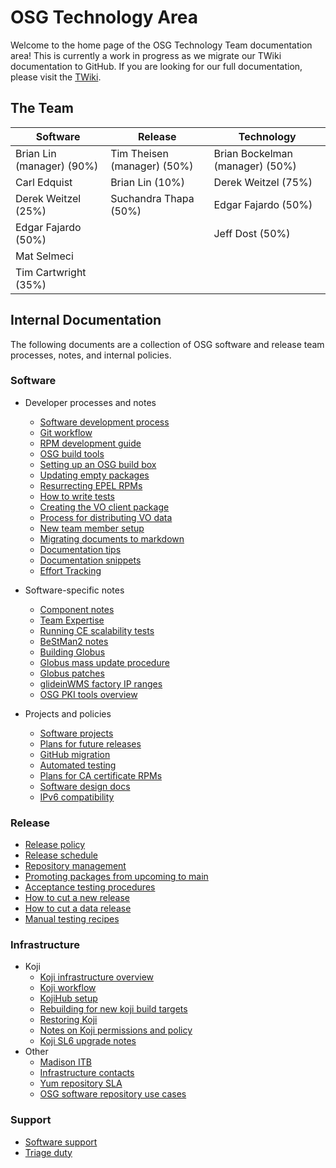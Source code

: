 OSG Technology Area
===================

Welcome to the home page of the OSG Technology Team documentation area! This is currently a work in progress as we migrate our TWiki documentation to GitHub. If you are looking for our full documentation, please visit the [TWiki](https://twiki.opensciencegrid.org/bin/view/SoftwareTeam/WebHome).

The Team
--------

| Software | Release | Technology |
| ----------------- | -- | -- |
| Brian Lin (manager) (90%) | Tim Theisen (manager) (50%) | Brian Bockelman (manager) (50%) |
| Carl Edquist | Brian Lin (10%) | Derek Weitzel (75%) |
| Derek Weitzel (25%) | Suchandra Thapa (50%) | Edgar Fajardo (50%) |
| Edgar Fajardo (50%) | | Jeff Dost (50%) |
| Mat Selmeci | | | Marian Zvada (25%)
| Tim Cartwright (35%) | | |

Internal Documentation
-------------------------

The following documents are a collection of OSG software and release team processes, notes, and internal policies.

### Software

- Developer processes and notes
    - [Software development process](https://twiki.opensciencegrid.org/bin/view/SoftwareTeam/SoftwareDevelopmentProcess)
    - [Git workflow](https://twiki.opensciencegrid.org/bin/view/SoftwareTeam/GitSoftwareDevWorkflow)
    - [RPM development guide](https://twiki.opensciencegrid.org/bin/view/SoftwareTeam/RPMDevelopmentGuide)
    - [OSG build tools](https://twiki.opensciencegrid.org/bin/view/SoftwareTeam/OSGBuildTools)
    - [Setting up an OSG build box](https://twiki.opensciencegrid.org/bin/view/SoftwareTeam/VDTRPMBuildBox)
    - [Updating empty packages](https://twiki.opensciencegrid.org/bin/view/SoftwareTeam/EmptyPackageProcedure)
    - [Resurrecting EPEL RPMs](https://twiki.opensciencegrid.org/bin/view/SoftwareTeam/ResurrectingEPELPackages)
    - [How to write tests](https://github.com/opensciencegrid/osg-test)
    - [Creating the VO client package](https://twiki.opensciencegrid.org/bin/view/SoftwareTeam/CreateVOClient)
    - [Process for distributing VO data](https://twiki.opensciencegrid.org/bin/view/SoftwareTeam/DistributingVOData)
    - [New team member setup](https://twiki.opensciencegrid.org/bin/view/SoftwareTeam/NewTeamMember)
    - [Migrating documents to markdown](software/markdown-migration.md)
    - [Documentation tips](https://twiki.opensciencegrid.org/bin/view/SoftwareTeam/WritingDocumentation)
    - [Documentation snippets](https://twiki.opensciencegrid.org/bin/view/Documentation/Release3/DocumentationSnippets)
    - [Effort Tracking](https://twiki.opensciencegrid.org/bin/view/SoftwareTeam/EffortTracking)

- Software-specific notes
    - [Component notes](https://twiki.opensciencegrid.org/bin/view/SoftwareTeam/ComponentHome)
    - [Team Expertise](https://twiki.opensciencegrid.org/bin/view/SoftwareTeam/TeamExpertise)
    - [Running CE scalability tests](https://twiki.opensciencegrid.org/bin/view/SoftwareTeam/CETestScaling)
    - [BeStMan2 notes](https://twiki.opensciencegrid.org/bin/view/SoftwareTeam/BestmanDevelopment)
    - [Building Globus](https://twiki.opensciencegrid.org/bin/view/SoftwareTeam/BuildingGlobus)
    - [Globus mass update procedure](https://twiki.opensciencegrid.org/bin/view/SoftwareTeam/GlobusMassUpdateProcedure)
    - [Globus patches](https://twiki.opensciencegrid.org/bin/view/SoftwareTeam/GlobusPatches)
    - [glideinWMS factory IP ranges](https://twiki.opensciencegrid.org/bin/view/SoftwareTeam/FactoryIPRanges)
    - [OSG PKI tools overview](https://twiki.opensciencegrid.org/bin/view/SoftwareTeam/PkiOverview)
- Projects and policies
    - [Software projects](https://twiki.opensciencegrid.org/bin/view/SoftwareTeam/Projects)
    - [Plans for future releases](https://twiki.opensciencegrid.org/bin/view/SoftwareTeam/ReleasePlanning)
    - [GitHub migration](https://twiki.opensciencegrid.org/bin/view/SoftwareTeam/GitHubMigrationProposal)
    - [Automated testing](https://twiki.opensciencegrid.org/bin/view/SoftwareTeam/TestingHome)
    - [Plans for CA certificate RPMs](https://twiki.opensciencegrid.org/bin/view/SoftwareTeam/RPMCAs)
    - [Software design docs](https://twiki.opensciencegrid.org/bin/view/SoftwareTeam/DesignDocs)
    - [IPv6 compatibility](https://twiki.opensciencegrid.org/bin/view/Trash/Sandbox/OperationsServicesIPv6CompatibilityTable)

### Release

- [Release policy](https://twiki.opensciencegrid.org/bin/view/SoftwareTeam/ReleasePolicy)
- [Release schedule](https://twiki.opensciencegrid.org/bin/view/SoftwareTeam/SoftwareReleaseSchedule)
- [Repository management](https://twiki.opensciencegrid.org/bin/view/SoftwareTeam/RepositoryManagement)
- [Promoting packages from upcoming to main](https://twiki.opensciencegrid.org/bin/view/SoftwareTeam/UpcomingToMain)
- [Acceptance testing procedures](https://twiki.opensciencegrid.org/bin/view/SoftwareTeam/AcceptanceTestingHome)
- [How to cut a new release](https://twiki.opensciencegrid.org/bin/view/SoftwareTeam/HowToCutRelease)
- [How to cut a data release](release/cut-data-release.md)
- [Manual testing recipes](https://twiki.opensciencegrid.org/bin/view/SoftwareTeam/TestingRecipes)

### Infrastructure

- Koji
    - [Koji infrastructure overview](https://twiki.opensciencegrid.org/bin/view/SoftwareTeam/KojiInfOverview)
    - [Koji workflow](https://twiki.opensciencegrid.org/bin/view/SoftwareTeam/KojiWorkflow)
    - [KojiHub setup](https://twiki.opensciencegrid.org/bin/view/SoftwareTeam/KojiHubSetup)
    - [Rebuilding for new koji build targets](https://twiki.opensciencegrid.org/bin/view/SoftwareTeam/KojiMassRebuilds)
    - [Restoring Koji](https://twiki.opensciencegrid.org/bin/view/SoftwareTeam/KojiRestoreRecipe)
    - [Notes on Koji permissions and policy](https://twiki.opensciencegrid.org/bin/view/SoftwareTeam/KojiPolicyWriting)
    - [Koji SL6 upgrade notes](https://twiki.opensciencegrid.org/bin/view/SoftwareTeam/KojiSL6Upgrade)
- Other
    - [Madison ITB](https://twiki.opensciencegrid.org/bin/view/SoftwareTeam/MadisonITB)
    - [Infrastructure contacts](https://twiki.opensciencegrid.org/bin/view/SoftwareTeam/InfSupportContacts)
    - [Yum repository SLA](https://twiki.opensciencegrid.org/bin/view/Operations/SoftwareRepoServiceLevelAgreement)
    - [OSG software repository use cases](https://twiki.opensciencegrid.org/bin/view/SoftwareTeam/SoftwareRepoUseCases)

### Support

- [Software support](https://twiki.opensciencegrid.org/bin/view/SoftwareTeam/SoftwareSupport)
- [Triage duty](https://twiki.opensciencegrid.org/bin/view/SoftwareTeam/TriageDuty)
